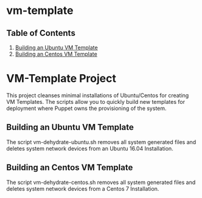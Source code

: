 # vm-template

## Table of Contents

1. [Building an Ubuntu VM Template](#building-an-ubuntu-vm-template)
2. [Building an Centos VM Template](#building-an-centos-vm-template)

# VM-Template Project
This project cleanses minimal installations of Ubuntu/Centos for creating VM Templates.  The scripts allow you to quickly build new templates for deployment where Puppet owns the provisioning of the system.

## Building an Ubuntu VM Template
The script vm-dehydrate-ubuntu.sh removes all system generated files and deletes system network devices from an Ubuntu 16.04 Installation.

## Building an Centos VM Template
The script vm-dehydrate-centos.sh removes all system generated files and deletes system network devices from a Centos 7 Installation.
